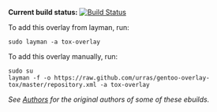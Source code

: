 **Current build status:** [![Build Status](https://travis-ci.org/urras/gentoo-overlay-tox.svg)](https://travis-ci.org/urras/gentoo-overlay-tox)

To add this overlay from layman, run:

```sudo layman -a tox-overlay```

To add this overlay manually, run:

```
sudo su
layman -f -o https://raw.github.com/urras/gentoo-overlay-tox/master/repository.xml -a tox-overlay
```

*See [Authors](AUTHORS) for the original authors of some of these ebuilds.*
